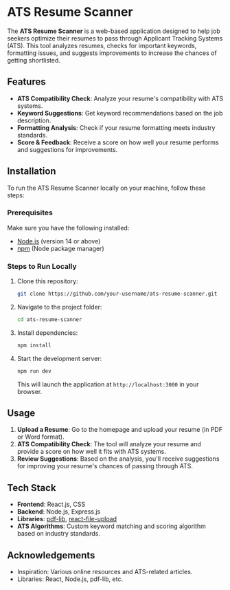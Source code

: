 # ATS Resume Scanner

The **ATS Resume Scanner** is a web-based application designed to help job seekers optimize their resumes to pass through Applicant Tracking Systems (ATS). This tool analyzes resumes, checks for important keywords, formatting issues, and suggests improvements to increase the chances of getting shortlisted.

## Features
- **ATS Compatibility Check**: Analyze your resume's compatibility with ATS systems.
- **Keyword Suggestions**: Get keyword recommendations based on the job description.
- **Formatting Analysis**: Check if your resume formatting meets industry standards.
- **Score & Feedback**: Receive a score on how well your resume performs and suggestions for improvements.

## Installation

To run the ATS Resume Scanner locally on your machine, follow these steps:

### Prerequisites
Make sure you have the following installed:
- [Node.js](https://nodejs.org/) (version 14 or above)
- [npm](https://npmjs.com/) (Node package manager)

### Steps to Run Locally
1. Clone this repository:
    ```bash
    git clone https://github.com/your-username/ats-resume-scanner.git
    ```
2. Navigate to the project folder:
    ```bash
    cd ats-resume-scanner
    ```
3. Install dependencies:
    ```bash
    npm install
    ```
4. Start the development server:
    ```bash
    npm run dev
    ```
    This will launch the application at `http://localhost:3000` in your browser.

## Usage

1. **Upload a Resume**: Go to the homepage and upload your resume (in PDF or Word format).
2. **ATS Compatibility Check**: The tool will analyze your resume and provide a score on how well it fits with ATS systems.
3. **Review Suggestions**: Based on the analysis, you'll receive suggestions for improving your resume's chances of passing through ATS.

## Tech Stack

- **Frontend**: React.js, CSS
- **Backend**: Node.js, Express.js 
- **Libraries**: [pdf-lib](https://github.com/Hopding/pdf-lib), [react-file-upload](https://www.npmjs.com/package/react-file-upload)
- **ATS Algorithms**: Custom keyword matching and scoring algorithm based on industry standards.

## Acknowledgements
- Inspiration: Various online resources and ATS-related articles.
- Libraries: React, Node.js, pdf-lib, etc.
